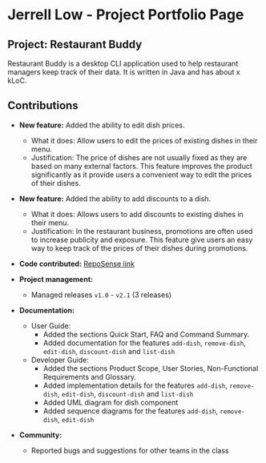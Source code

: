 # Jerrell Low - Project Portfolio Page

## Project: Restaurant Buddy
Restaurant Buddy is a desktop CLI application used to help restaurant managers keep track of their data. It is written
in Java and has about x kLoC.

## Contributions

* **New feature:** Added the ability to edit dish prices. 
  * What it does: Allow users to edit the prices of existing dishes in their menu.
  * Justification: The price of dishes are not usually fixed as they are based on many external factors. This feature 
    improves the product significantly as it provide users a convenient way to edit the prices of their dishes.


* **New feature:** Added the ability to add discounts to a dish.
  * What it does: Allows users to add discounts to existing dishes in their menu.
  * Justification: In the restaurant business, promotions are often used to increase publicity and exposure. This
    feature give users an easy way to keep track of the prices of their dishes during promotions.


* **Code contributed:** [RepoSense link](https://nus-cs2113-ay2122s1.github.io/tp-dashboard/?search=&sort=groupTitle&sortWithin=title&timeframe=commit&mergegroup=&groupSelect=groupByRepos&breakdown=true&checkedFileTypes=docs~functional-code~test-code~other&since=2021-09-25&tabOpen=true&tabType=authorship&zFR=false&tabAuthor=jerrelllzw&tabRepo=AY2122S1-CS2113T-T12-4%2Ftp%5Bmaster%5D&authorshipIsMergeGroup=false&authorshipFileTypes=docs~functional-code~test-code~other&authorshipIsBinaryFileTypeChecked=false)


* **Project management:**
  * Managed releases `v1.0` - `v2.1` (3 releases)

  
* **Documentation:**
  * User Guide:
    * Added the sections Quick Start, FAQ and Command Summary.
    * Added documentation for the features `add-dish`, `remove-dish`, `edit-dish`, `discount-dish` and `list-dish`
  * Developer Guide:
    * Added the sections Product Scope, User Stories, Non-Functional Requirements and Glossary.
    * Added implementation details for the features `add-dish`, `remove-dish`, `edit-dish`, `discount-dish` and 
      `list-dish`
    * Added UML diagram for dish component
    * Added sequence diagrams for the features `add-dish`, `remove-dish`, `edit-dish`
    
* **Community:**
  * Reported bugs and suggestions for other teams in the class
